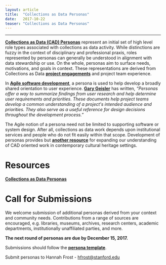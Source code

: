 ```yaml
---
layout: article
title:  "Collections as Data Personas"
date:   2017-10-22 
teaser: "Collections as Data Personas"
---
```

---

[**Collections as Data (CAD) Personas**](https://drive.google.com/drive/folders/0B8ETyFnKCnQSNVRNeGpXMjl5bkk?usp=sharing) represent an initial set of high level role types associated with collections as data activity. While distinctions are fuzzy in the context of disciplinary and professional praxis, roles represented by personas can generally be understood in alignment with data stewardship or use. On the whole, personas aim to surface needs, motivations, and goals in context. These representations are derived from Collections as Data [**project engagements**](https://collectionsasdata.github.io/events/) and project team experience.   

In [**Agile software development**](https://en.wikipedia.org/wiki/Agile_software_development), a persona is used to help develop a broadly shared orientation to user experience. [**Gary Geisler**](http://ggeisler.com/ux-design.html) has written,  *“Personas offer a way to summarize findings from user research and help determine user requirements and priorities. These documents help project teams develop a common understanding of a project's intended audience and priorities. They also serve as a useful reference for design decisions throughout the development process.”*

The Agile notion of a persona need not be limited to supporting software or system design. After all, collections as data work depends upon institutional services and people who do not fit easily within that scope. Development of personas provides but [**another resource**](https://collectionsasdata.github.io/resources/) for expanding our understanding of CAD oriented work in contemporary cultural heritage settings. 

# Resources

[**Collections as Data Personas**](https://drive.google.com/drive/folders/0B8ETyFnKCnQSNVRNeGpXMjl5bkk?usp=sharing) 

# Call for Submissions

We welcome submission of additional personas derived from your context and community needs. Contributions from a range of sources are encouraged, e.g. libraries, museums, archives, research centers, academic departments, institutionally unaffiliated parties, and more. 

**The next round of personas are due by December 15, 2017.** 

Submissions should follow the [**persona template**](https://docs.google.com/document/d/1HEev7XsLAIwkTPM6pqc0lXuIV28fNXLVog-Cb7AUOck/edit?usp=sharing).

Submit personas to Hannah Frost - hfrost@stanford.edu
